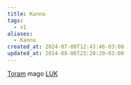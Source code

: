 ```yaml
---
title: Kanna
tags:
  - v1
aliases:
  - Kanna
created_at: 2024-07-08T12:43:46-03:00
updated_at: 2024-08-06T23:20:20-03:00
---
```


[Toram](Toram.md)
mago [LUK](../../../ideias/2024/07/09/Toram_LUK.md)